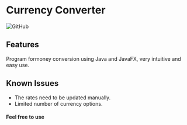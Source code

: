 # **Currency Converter**
![GitHub](https://img.shields.io/github/license/vequeti/currency-converter)
## Features

Program formoney conversion using Java and JavaFX, very intuitive and easy use.


## Known Issues
- The rates need to be updated manually.
- Limited number of currency options.


#### Feel free to use
